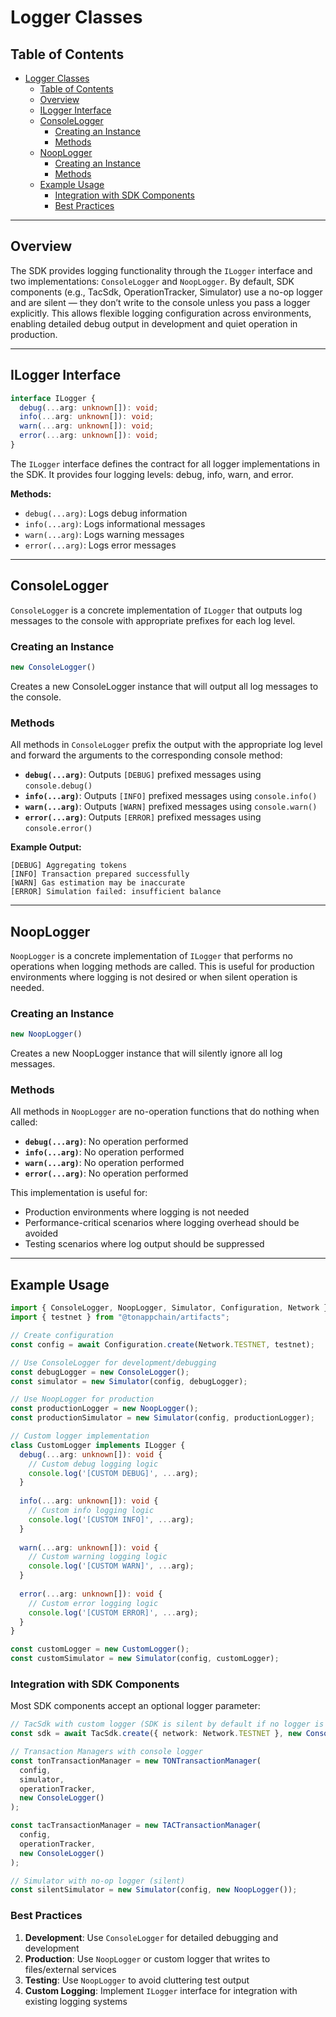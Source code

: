 # Logger Classes

## Table of Contents

- [Logger Classes](#logger-classes)
  - [Table of Contents](#table-of-contents)
  - [Overview](#overview)
  - [ILogger Interface](#ilogger-interface)
  - [ConsoleLogger](#consolelogger)
    - [Creating an Instance](#creating-an-instance)
    - [Methods](#methods)
  - [NoopLogger](#nooplogger)
    - [Creating an Instance](#creating-an-instance)
    - [Methods](#methods)
  - [Example Usage](#example-usage)
    - [Integration with SDK Components](#integration-with-sdk-components)
    - [Best Practices](#best-practices)

---

## Overview

The SDK provides logging functionality through the `ILogger` interface and two implementations: `ConsoleLogger` and `NoopLogger`. By default, SDK components (e.g., TacSdk, OperationTracker, Simulator) use a no-op logger and are silent — they don’t write to the console unless you pass a logger explicitly. This allows flexible logging configuration across environments, enabling detailed debug output in development and quiet operation in production.

---

## ILogger Interface

```ts
interface ILogger {
  debug(...arg: unknown[]): void;
  info(...arg: unknown[]): void;
  warn(...arg: unknown[]): void;
  error(...arg: unknown[]): void;
}
```

The `ILogger` interface defines the contract for all logger implementations in the SDK. It provides four logging levels: debug, info, warn, and error.

**Methods:**
- `debug(...arg)`: Logs debug information
- `info(...arg)`: Logs informational messages
- `warn(...arg)`: Logs warning messages
- `error(...arg)`: Logs error messages

---

## ConsoleLogger

`ConsoleLogger` is a concrete implementation of `ILogger` that outputs log messages to the console with appropriate prefixes for each log level.

### Creating an Instance

```ts
new ConsoleLogger()
```

Creates a new ConsoleLogger instance that will output all log messages to the console.

### Methods

All methods in `ConsoleLogger` prefix the output with the appropriate log level and forward the arguments to the corresponding console method:

- **`debug(...arg)`**: Outputs `[DEBUG]` prefixed messages using `console.debug()`
- **`info(...arg)`**: Outputs `[INFO]` prefixed messages using `console.info()`
- **`warn(...arg)`**: Outputs `[WARN]` prefixed messages using `console.warn()`
- **`error(...arg)`**: Outputs `[ERROR]` prefixed messages using `console.error()`

**Example Output:**
```
[DEBUG] Aggregating tokens
[INFO] Transaction prepared successfully
[WARN] Gas estimation may be inaccurate
[ERROR] Simulation failed: insufficient balance
```

---

## NoopLogger

`NoopLogger` is a concrete implementation of `ILogger` that performs no operations when logging methods are called. This is useful for production environments where logging is not desired or when silent operation is needed.

### Creating an Instance

```ts
new NoopLogger()
```

Creates a new NoopLogger instance that will silently ignore all log messages.

### Methods

All methods in `NoopLogger` are no-operation functions that do nothing when called:

- **`debug(...arg)`**: No operation performed
- **`info(...arg)`**: No operation performed
- **`warn(...arg)`**: No operation performed
- **`error(...arg)`**: No operation performed

This implementation is useful for:
- Production environments where logging is not needed
- Performance-critical scenarios where logging overhead should be avoided
- Testing scenarios where log output should be suppressed

---

## Example Usage

```ts
import { ConsoleLogger, NoopLogger, Simulator, Configuration, Network } from "@tonappchain/sdk";
import { testnet } from "@tonappchain/artifacts";

// Create configuration
const config = await Configuration.create(Network.TESTNET, testnet);

// Use ConsoleLogger for development/debugging
const debugLogger = new ConsoleLogger();
const simulator = new Simulator(config, debugLogger);

// Use NoopLogger for production
const productionLogger = new NoopLogger();
const productionSimulator = new Simulator(config, productionLogger);

// Custom logger implementation
class CustomLogger implements ILogger {
  debug(...arg: unknown[]): void {
    // Custom debug logging logic
    console.log('[CUSTOM DEBUG]', ...arg);
  }
  
  info(...arg: unknown[]): void {
    // Custom info logging logic
    console.log('[CUSTOM INFO]', ...arg);
  }
  
  warn(...arg: unknown[]): void {
    // Custom warning logging logic
    console.log('[CUSTOM WARN]', ...arg);
  }
  
  error(...arg: unknown[]): void {
    // Custom error logging logic
    console.log('[CUSTOM ERROR]', ...arg);
  }
}

const customLogger = new CustomLogger();
const customSimulator = new Simulator(config, customLogger);
```

### Integration with SDK Components

Most SDK components accept an optional logger parameter:

```ts
// TacSdk with custom logger (SDK is silent by default if no logger is provided)
const sdk = await TacSdk.create({ network: Network.TESTNET }, new ConsoleLogger());

// Transaction Managers with console logger
const tonTransactionManager = new TONTransactionManager(
  config,
  simulator,
  operationTracker,
  new ConsoleLogger()
);

const tacTransactionManager = new TACTransactionManager(
  config,
  operationTracker,
  new ConsoleLogger()
);

// Simulator with no-op logger (silent)
const silentSimulator = new Simulator(config, new NoopLogger());
```

### Best Practices

1. **Development**: Use `ConsoleLogger` for detailed debugging and development
2. **Production**: Use `NoopLogger` or custom logger that writes to files/external services
3. **Testing**: Use `NoopLogger` to avoid cluttering test output
4. **Custom Logging**: Implement `ILogger` interface for integration with existing logging systems 